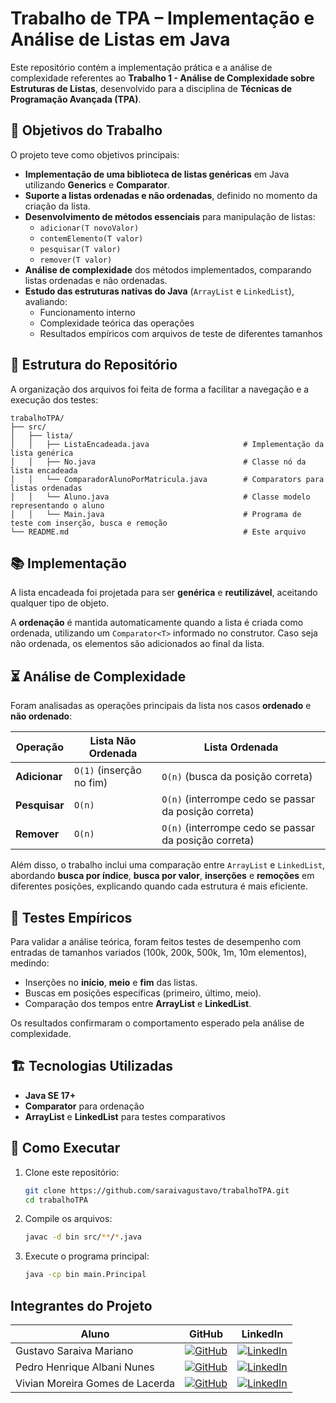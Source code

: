 # Trabalho de TPA – Implementação e Análise de Listas em Java

Este repositório contém a implementação prática e a análise de complexidade referentes ao **Trabalho 1 - Análise de Complexidade sobre Estruturas de Listas**, desenvolvido para a disciplina de **Técnicas de Programação Avançada (TPA)**.

## 🎯 Objetivos do Trabalho

O projeto teve como objetivos principais:

- **Implementação de uma biblioteca de listas genéricas** em Java utilizando **Generics** e **Comparator**.
- **Suporte a listas ordenadas e não ordenadas**, definido no momento da criação da lista.
- **Desenvolvimento de métodos essenciais** para manipulação de listas:
  - `adicionar(T novoValor)`
  - `contemElemento(T valor)`
  - `pesquisar(T valor)`
  - `remover(T valor)`
- **Análise de complexidade** dos métodos implementados, comparando listas ordenadas e não ordenadas.
- **Estudo das estruturas nativas do Java** (`ArrayList` e `LinkedList`), avaliando:
  - Funcionamento interno
  - Complexidade teórica das operações
  - Resultados empíricos com arquivos de teste de diferentes tamanhos

## 🧩 Estrutura do Repositório

A organização dos arquivos foi feita de forma a facilitar a navegação e a execução dos testes:

```text
trabalhoTPA/
├── src/
│   ├── lista/
│   │   ├── ListaEncadeada.java                     # Implementação da lista genérica
│   │   ├── No.java                                 # Classe nó da lista encadeada
│   │   └── ComparadorAlunoPorMatricula.java        # Comparators para listas ordenadas
│   │   └── Aluno.java                              # Classe modelo representando o aluno
│   │   └── Main.java                               # Programa de teste com inserção, busca e remoção
└── README.md                                       # Este arquivo
```

## 📚 Implementação

A lista encadeada foi projetada para ser **genérica** e **reutilizável**, aceitando qualquer tipo de objeto.  

A **ordenação** é mantida automaticamente quando a lista é criada como ordenada, utilizando um `Comparator<T>` informado no construtor. Caso seja não ordenada, os elementos são adicionados ao final da lista.  

## ⏳ Análise de Complexidade

Foram analisadas as operações principais da lista nos casos **ordenado** e **não ordenado**:

| Operação        | Lista Não Ordenada | Lista Ordenada |
|-----------------|------------------|----------------|
| **Adicionar**   | `O(1)` (inserção no fim) | `O(n)` (busca da posição correta) |
| **Pesquisar**   | `O(n)` | `O(n)` (interrompe cedo se passar da posição correta) |
| **Remover**     | `O(n)` | `O(n)` (interrompe cedo se passar da posição correta) |

Além disso, o trabalho inclui uma comparação entre `ArrayList` e `LinkedList`, abordando **busca por índice**, **busca por valor**, **inserções** e **remoções** em diferentes posições, explicando quando cada estrutura é mais eficiente.

## 🧪 Testes Empíricos

Para validar a análise teórica, foram feitos testes de desempenho com entradas de tamanhos variados (100k, 200k, 500k, 1m, 10m elementos), medindo:

- Inserções no **início**, **meio** e **fim** das listas.
- Buscas em posições específicas (primeiro, último, meio).
- Comparação dos tempos entre **ArrayList** e **LinkedList**.

Os resultados confirmaram o comportamento esperado pela análise de complexidade.

## 🏗️ Tecnologias Utilizadas

- **Java SE 17+**
- **Comparator** para ordenação
- **ArrayList** e **LinkedList** para testes comparativos

## 📌 Como Executar

1. Clone este repositório:
   ```bash
   git clone https://github.com/saraivagustavo/trabalhoTPA.git
   cd trabalhoTPA
   ```
2. Compile os arquivos:
   ```bash
   javac -d bin src/**/*.java
   ```
3. Execute o programa principal:
   ```bash
   java -cp bin main.Principal
   ```

## **Integrantes do Projeto**
| Aluno | GitHub | LinkedIn |
|-------|--------|----------|
| Gustavo Saraiva Mariano | [![GitHub](https://img.shields.io/badge/github-black?style=for-the-badge&logo=github)](https://github.com/saraivagustavo) | [![LinkedIn](https://img.shields.io/badge/linkedin-blue?style=for-the-badge&logo=linkedin)](https://www.linkedin.com/in/gustavo-saraiva-mariano/) |
| Pedro Henrique Albani Nunes | [![GitHub](https://img.shields.io/badge/github-black?style=for-the-badge&logo=github)](https://github.com/PedroAlbaniNunes) | [![LinkedIn](https://img.shields.io/badge/linkedin-blue?style=for-the-badge&logo=linkedin)](https://www.linkedin.com/in/pedro-henrique-albani-nunes-33a729270/) |
| Vivian Moreira Gomes de Lacerda | [![GitHub](https://img.shields.io/badge/github-black?style=for-the-badge&logo=github)](https://github.com/vviivviaan) | [![LinkedIn](https://img.shields.io/badge/linkedin-blue?style=for-the-badge&logo=linkedin)](https://www.linkedin.com/in/vivian-lacerda-935a41239/) |
